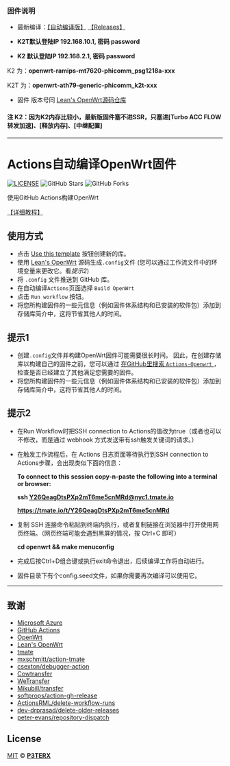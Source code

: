 
### 固件说明


- 最新编译：[【自动编译版】](https://github.com/soyuzom/Lede-Openwrt-K2T/actions)  [【Releases】](https://github.com/soyuzom/Lede-Openwrt-K2T/releases)  

- **K2T默认登陆IP 192.168.10.1, 密码 password**
- **K2 默认登陆IP 192.168.2.1, 密码 password**

 K2  为：**openwrt-ramips-mt7620-phicomm_psg1218a-xxx**

K2T 为：**openwrt-ath79-generic-phicomm_k2t-xxx**

- 固件 版本号同  [Lean's OpenWrt源码仓库](https://github.com/coolsnowwolf/lede) 

#### 注 K2：因为K2内存比较小，最新版固件塞不进SSR，只塞进[Turbo ACC  FLOW转发加速]、[释放内存]、[中继配置]
------------------------------------------------------


# Actions自动编译OpenWrt固件

[![LICENSE](https://img.shields.io/github/license/mashape/apistatus.svg?style=flat-square&label=LICENSE)](https://github.com/P3TERX/Actions-OpenWrt/blob/master/LICENSE)
![GitHub Stars](https://img.shields.io/github/stars/P3TERX/Actions-OpenWrt.svg?style=flat-square&label=Stars&logo=github)
![GitHub Forks](https://img.shields.io/github/forks/P3TERX/Actions-OpenWrt.svg?style=flat-square&label=Forks&logo=github)

使用GitHub Actions构建OpenWrt

[【详细教程】](https://p3terx.com/archives/build-openwrt-with-github-actions.html)

## 使用方式

- 点击 [Use this template](https://github.com/P3TERX/Actions-OpenWrt/generate) 按钮创建新的库。
- 使用 [Lean's OpenWrt](https://github.com/coolsnowwolf/lede) 源码生成`.config`文件 (您可以通过工作流文件中的环境变量来更改它。看*提示2*)
- 将 `.config` 文件推送到 GitHub 库。
- 在自动编译`Actions`页面选择 `Build OpenWrt`
- 点击 `Run workflow` 按钮。
- 将您所构建固件的一些元信息（例如固件体系结构和已安装的软件包）添加到存储库简介中，这将节省其他人的时间。

## 提示1

- 创建`.config`文件并构建OpenWrt固件可能需要很长时间。 因此，在创建存储库以构建自己的固件之前，您可以通过 [在GitHub里搜索 `Actions-Openwrt` ](https://github.com/search?q=Actions-openwrt)，检查是否已经建立了其他满足您需要的固件。
- 将您所构建固件的一些元信息（例如固件体系结构和已安装的软件包）添加到存储库简介中，这将节省其他人的时间。

## 提示2

- 在Run Workflow时把SSH connection to Actions的值改为true（或者也可以不修改，而是通过 webhook 方式发送带有ssh触发关键词的请求。）
- 在触发工作流程后，在 Actions 日志页面等待执行到SSH connection to Actions步骤，会出现类似下面的信息：

  **To connect to this session copy-n-paste the following into a terminal or browser:**
  
  **ssh Y26QeagDtsPXp2mT6me5cnMRd@nyc1.tmate.io**
  
  **https://tmate.io/t/Y26QeagDtsPXp2mT6me5cnMRd**
  
- 复制 SSH 连接命令粘贴到终端内执行，或者复制链接在浏览器中打开使用网页终端。（网页终端可能会遇到黑屏的情况，按 Ctrl+C 即可）

  **cd openwrt && make menuconfig**

- 完成后按Ctrl+D组合键或执行exit命令退出，后续编译工作将自动进行。
- 固件目录下有个config.seed文件，如果你需要再次编译可以使用它。

------------------------------------------------------

## 致谢

- [Microsoft Azure](https://azure.microsoft.com)
- [GitHub Actions](https://github.com/features/actions)
- [OpenWrt](https://github.com/openwrt/openwrt)
- [Lean's OpenWrt](https://github.com/coolsnowwolf/lede)
- [tmate](https://github.com/tmate-io/tmate)
- [mxschmitt/action-tmate](https://github.com/mxschmitt/action-tmate)
- [csexton/debugger-action](https://github.com/csexton/debugger-action)
- [Cowtransfer](https://cowtransfer.com)
- [WeTransfer](https://wetransfer.com/)
- [Mikubill/transfer](https://github.com/Mikubill/transfer)
- [softprops/action-gh-release](https://github.com/softprops/action-gh-release)
- [ActionsRML/delete-workflow-runs](https://github.com/ActionsRML/delete-workflow-runs)
- [dev-drprasad/delete-older-releases](https://github.com/dev-drprasad/delete-older-releases)
- [peter-evans/repository-dispatch](https://github.com/peter-evans/repository-dispatch)

## License

[MIT](https://github.com/P3TERX/Actions-OpenWrt/blob/main/LICENSE) © [**P3TERX**](https://p3terx.com)
